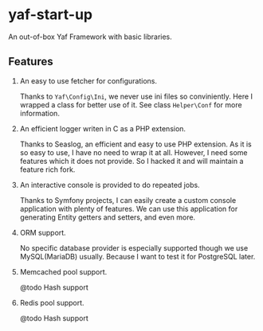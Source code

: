 # yaf-start-up
An out-of-box Yaf Framework with basic libraries.

## Features

1. An easy to use fetcher for configurations.

    Thanks to `Yaf\Config\Ini`, we never use ini files so conviniently. Here I wrapped a class for better use of it. See class `Helper\Conf` for more information.

2. An efficient logger writen in C as a PHP extension.

    Thanks to Seaslog, an efficient and easy to use PHP extension. As it is so easy to use, I have no need to wrap it at all. However, I need some features which it does not provide. So I hacked it and will maintain a feature rich fork.

3. An interactive console is provided to do repeated jobs.

    Thanks to Symfony projects, I can easily create a custom console application with plenty of features. We can use this application for generating Entity getters and setters, and even more.

4. ORM support.

    No specific database provider is especially supported though we use MySQL(MariaDB) usually. Because I want to test it for PostgreSQL later.

5. Memcached pool support.

    @todo Hash support

6. Redis pool support.

    @todo Hash support
